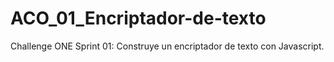 # ACO_01_Encriptador-de-texto
Challenge ONE Sprint 01: Construye un encriptador de texto con Javascript.
